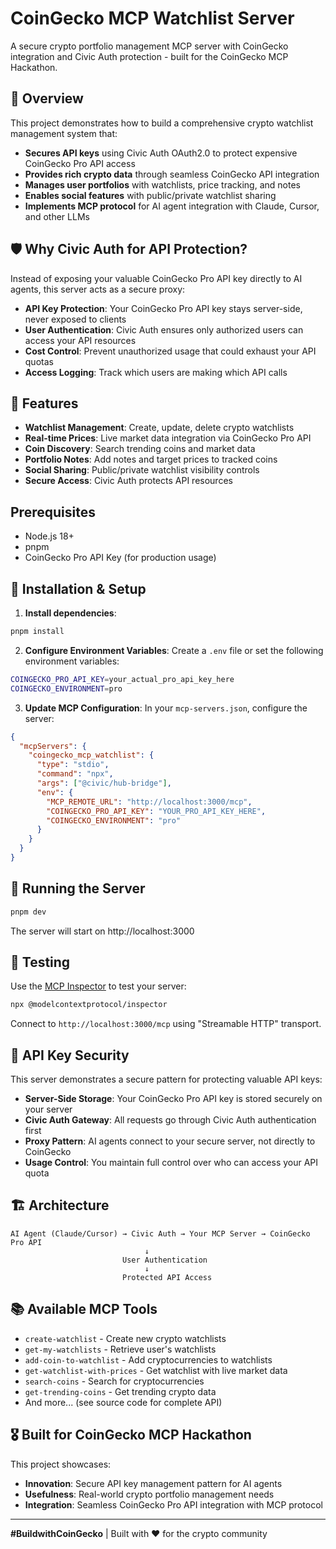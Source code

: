 # CoinGecko MCP Watchlist Server

A secure crypto portfolio management MCP server with CoinGecko integration and Civic Auth protection - built for the CoinGecko MCP Hackathon.

## 🎯 Overview

This project demonstrates how to build a comprehensive crypto watchlist management system that:
- **Secures API keys** using Civic Auth OAuth2.0 to protect expensive CoinGecko Pro API access
- **Provides rich crypto data** through seamless CoinGecko API integration
- **Manages user portfolios** with watchlists, price tracking, and notes
- **Enables social features** with public/private watchlist sharing
- **Implements MCP protocol** for AI agent integration with Claude, Cursor, and other LLMs

## 🛡️ Why Civic Auth for API Protection?

Instead of exposing your valuable CoinGecko Pro API key directly to AI agents, this server acts as a secure proxy:
- **API Key Protection**: Your CoinGecko Pro API key stays server-side, never exposed to clients
- **User Authentication**: Civic Auth ensures only authorized users can access your API resources
- **Cost Control**: Prevent unauthorized usage that could exhaust your API quotas
- **Access Logging**: Track which users are making which API calls

## 🚀 Features

- **Watchlist Management**: Create, update, delete crypto watchlists
- **Real-time Prices**: Live market data integration via CoinGecko Pro API
- **Coin Discovery**: Search trending coins and market data
- **Portfolio Notes**: Add notes and target prices to tracked coins
- **Social Sharing**: Public/private watchlist visibility controls
- **Secure Access**: Civic Auth protects API resources

## Prerequisites

- Node.js 18+
- pnpm
- CoinGecko Pro API Key (for production usage)

## 🔧 Installation & Setup

1. **Install dependencies**:
```bash
pnpm install
```

2. **Configure Environment Variables**:
Create a `.env` file or set the following environment variables:
```bash
COINGECKO_PRO_API_KEY=your_actual_pro_api_key_here
COINGECKO_ENVIRONMENT=pro
```

3. **Update MCP Configuration**:
In your `mcp-servers.json`, configure the server:
```json
{
  "mcpServers": {
    "coingecko_mcp_watchlist": {
      "type": "stdio",
      "command": "npx",
      "args": ["@civic/hub-bridge"],
      "env": {
        "MCP_REMOTE_URL": "http://localhost:3000/mcp",
        "COINGECKO_PRO_API_KEY": "YOUR_PRO_API_KEY_HERE",
        "COINGECKO_ENVIRONMENT": "pro"
      }
    }
  }
}
```

## 🚀 Running the Server

```bash
pnpm dev
```

The server will start on http://localhost:3000

## 🧪 Testing

Use the [MCP Inspector](https://github.com/modelcontextprotocol/inspector) to test your server:

```bash
npx @modelcontextprotocol/inspector
```

Connect to `http://localhost:3000/mcp` using "Streamable HTTP" transport.

## 🔐 API Key Security

This server demonstrates a secure pattern for protecting valuable API keys:

- **Server-Side Storage**: Your CoinGecko Pro API key is stored securely on your server
- **Civic Auth Gateway**: All requests go through Civic Auth authentication first
- **Proxy Pattern**: AI agents connect to your secure server, not directly to CoinGecko
- **Usage Control**: You maintain full control over who can access your API quota

## 🏗️ Architecture

```
AI Agent (Claude/Cursor) → Civic Auth → Your MCP Server → CoinGecko Pro API
                              ↓
                         User Authentication
                              ↓
                         Protected API Access
```

## 📚 Available MCP Tools

- `create-watchlist` - Create new crypto watchlists
- `get-my-watchlists` - Retrieve user's watchlists
- `add-coin-to-watchlist` - Add cryptocurrencies to watchlists
- `get-watchlist-with-prices` - Get watchlist with live market data
- `search-coins` - Search for cryptocurrencies
- `get-trending-coins` - Get trending crypto data
- And more... (see source code for complete API)

## 🎖️ Built for CoinGecko MCP Hackathon

This project showcases:
- **Innovation**: Secure API key management pattern for AI agents
- **Usefulness**: Real-world crypto portfolio management needs
- **Integration**: Seamless CoinGecko Pro API integration with MCP protocol

---

**#BuildwithCoinGecko** | Built with ❤️ for the crypto community
